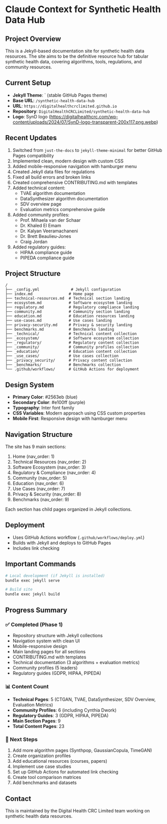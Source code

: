 # Claude Context for Synthetic Health Data Hub

## Project Overview
This is a Jekyll-based documentation site for synthetic health data resources. The site aims to be the definitive resource hub for tabular synthetic health data, covering algorithms, tools, regulations, and community resources.

## Current Setup
- **Jekyll Theme**: 
` (stable GitHub Pages theme)
- **Base URL**: `/synthetic-health-data-hub`
- **URL**: `https://digitalhealthcrclimited.github.io`
- **Repository**: `DigitalHealthCRCLimited/synthetic-health-data-hub`
- **Logo**: SynD logo (https://digitalhealthcrc.com/wp-content/uploads/2024/07/SynD-logo-transparent-200x117.png.webp)

## Recent Updates
1. Switched from `just-the-docs` to `jekyll-theme-minimal` for better GitHub Pages compatibility
2. Implemented clean, modern design with custom CSS
3. Added mobile-responsive navigation with hamburger menu
4. Created Jekyll data files for regulations
5. Fixed all build errors and broken links
6. Created comprehensive CONTRIBUTING.md with templates
7. Added technical content:
   - TVAE algorithm documentation
   - DataSynthesizer algorithm documentation
   - SDV overview page
   - Evaluation metrics comprehensive guide
8. Added community profiles:
   - Prof. Mihaela van der Schaar
   - Dr. Khaled El Emam
   - Dr. Kalyan Veeramachaneni
   - Dr. Brett Beaulieu-Jones
   - Craig Jordan
9. Added regulatory guides:
   - HIPAA compliance guide
   - PIPEDA compliance guide

## Project Structure
```
/
├── _config.yml              # Jekyll configuration
├── index.md                # Home page
├── technical-resources.md  # Technical section landing
├── ecosystem.md            # Software ecosystem landing
├── regulatory.md           # Regulatory compliance landing
├── community.md            # Community section landing
├── education.md            # Education resources landing
├── use-cases.md            # Use cases landing
├── privacy-security.md     # Privacy & security landing
├── benchmarks.md           # Benchmarks landing
├── _technical/             # Technical content collection
├── _ecosystem/             # Software ecosystem collection
├── _regulatory/            # Regulatory content collection
├── _community/             # Community profiles collection
├── _education/             # Education content collection
├── _use_cases/             # Use cases collection
├── _privacy_security/      # Privacy content collection
├── _benchmarks/            # Benchmarks collection
└── .github/workflows/      # GitHub Actions for deployment
```

## Design System
- **Primary Color**: #2563eb (blue)
- **Secondary Color**: #e100ff (purple) 
- **Typography**: Inter font family
- **CSS Variables**: Modern approach using CSS custom properties
- **Mobile First**: Responsive design with hamburger menu

## Navigation Structure
The site has 9 main sections:
1. Home (nav_order: 1)
2. Technical Resources (nav_order: 2)
3. Software Ecosystem (nav_order: 3)
4. Regulatory & Compliance (nav_order: 4)
5. Community (nav_order: 5)
6. Education (nav_order: 6)
7. Use Cases (nav_order: 7)
8. Privacy & Security (nav_order: 8)
9. Benchmarks (nav_order: 9)

Each section has child pages organized in Jekyll collections.

## Deployment
- Uses GitHub Actions workflow (`.github/workflows/deploy.yml`)
- Builds with Jekyll and deploys to GitHub Pages
- Includes link checking

## Important Commands
```bash
# Local development (if Jekyll is installed)
bundle exec jekyll serve

# Build site
bundle exec jekyll build
```

## Progress Summary

### ✅ Completed (Phase 1)
- Repository structure with Jekyll collections
- Navigation system with clean UI
- Mobile-responsive design
- Main landing pages for all sections
- CONTRIBUTING.md with templates
- Technical documentation (3 algorithms + evaluation metrics)
- Community profiles (5 leaders)
- Regulatory guides (GDPR, HIPAA, PIPEDA)

### 📊 Content Count
- **Technical Pages**: 5 (CTGAN, TVAE, DataSynthesizer, SDV Overview, Evaluation Metrics)
- **Community Profiles**: 6 (including Cynthia Dwork)
- **Regulatory Guides**: 3 (GDPR, HIPAA, PIPEDA)
- **Main Section Pages**: 9
- **Total Content Pages**: 23

### 🎯 Next Steps
1. Add more algorithm pages (Synthpop, GaussianCopula, TimeGAN)
2. Create organization profiles
3. Add educational resources (courses, papers)
4. Implement use case studies
5. Set up GitHub Actions for automated link checking
6. Create tool comparison matrices
7. Add benchmarks and datasets

## Contact
This is maintained by the Digital Health CRC Limited team working on synthetic health data resources.